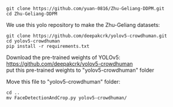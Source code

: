 ```
git clone https://github.com/yuan-0816/Zhu-Geliang-DDPM.git
cd Zhu-Geliang-DDPM
```

We use this yolo repository to make the Zhu-Geliang datasets:
```
git clone https://github.com/deepakcrk/yolov5-crowdhuman.git
cd yolov5-crowdhuman
pip install -r requirements.txt
```

Download the pre-trained weights of YOLOv5:
https://github.com/deepakcrk/yolov5-crowdhuman   
put this pre-trained weights to "yolov5-crowdhuman" folder

Move this file to "yolov5-crowdhuman" folder:
```
cd ..
mv FaceDetectionAndCrop.py yolov5-crowdhuman/
```


